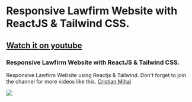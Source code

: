 # Responsive Lawfirm Website with ReactJS & Tailwind CSS.
## [Watch it on youtube](https://www.youtube.com/channel/UCHxFuzPCvAF0HUygKB67etw)
### Responsive Lawfirm Website with ReactJS & Tailwind CSS.
Responsive Lawfirm Website using Reactjs & Tailwind.
Don't forget to join the channel for more videos like this. [Cristian Mihai](https://www.youtube.com/channel/UCHxFuzPCvAF0HUygKB67etw)

![](/preview.png)
